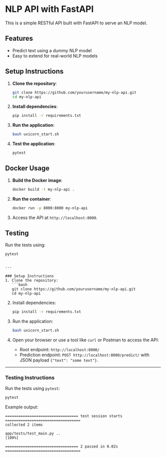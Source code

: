 # NLP API with FastAPI

This is a simple RESTful API built with FastAPI to serve an NLP model.

## Features
- Predict text using a dummy NLP model
- Easy to extend for real-world NLP models

## Setup Instructions

1. **Clone the repository**:
   ```bash
   git clone https://github.com/yourusername/my-nlp-api.git
   cd my-nlp-api
   ```

2. **Install dependencies**:
   ```bash
   pip install -r requirements.txt
   ```

3. **Run the application**:
   ```bash
   bash uvicorn_start.sh
   ```

4. **Test the application**:
   ```bash
   pytest
   ```

## Docker Usage

1. **Build the Docker image**:
   ```bash
   docker build -t my-nlp-api .
   ```

2. **Run the container**:
   ```bash
   docker run -p 8000:8000 my-nlp-api
   ```

3. Access the API at `http://localhost:8000`.

## Testing

Run the tests using:
```bash
pytest
```
```

---

### Setup Instructions
1. Clone the repository:
   ```bash
   git clone https://github.com/yourusername/my-nlp-api.git
   cd my-nlp-api
   ```

2. Install dependencies:
   ```bash
   pip install -r requirements.txt
   ```

3. Run the application:
   ```bash
   bash uvicorn_start.sh
   ```

4. Open your browser or use a tool like `curl` or Postman to access the API:
   - Root endpoint: `http://localhost:8000/`
   - Prediction endpoint: `POST http://localhost:8000/predict/` with JSON payload `{"text": "some text"}`.

---

### Testing Instructions
Run the tests using `pytest`:
```bash
pytest
```

Example output:
```plaintext
================================= test session starts ==================================
collected 2 items

app/tests/test_main.py ..                                                 [100%]

================================= 2 passed in 0.02s ==================================
```